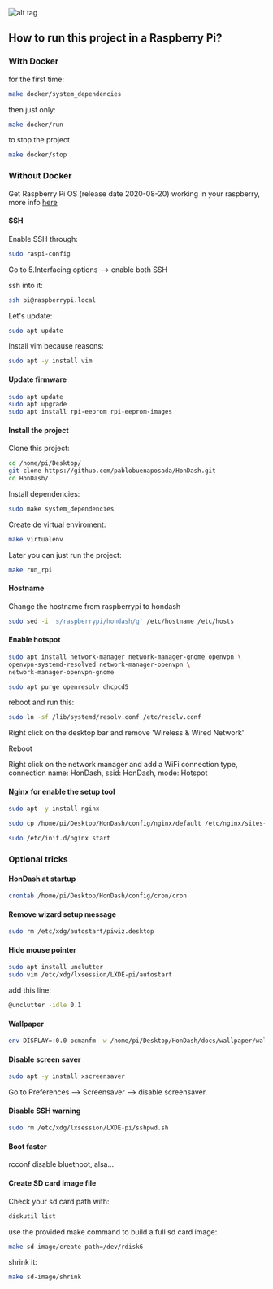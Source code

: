 ![alt tag](https://raw.github.com/pablobuenaposada/HonDash/master/docs/logo/hondash.png)

## How to run this project in a Raspberry Pi?

### With Docker
for the first time:
```sh
make docker/system_dependencies
```
then just only:
```sh
make docker/run
```
to stop the project
```sh
make docker/stop
```

### Without Docker
Get Raspberry Pi OS (release date 2020-08-20) working in your raspberry, more info [here](https://www.raspberrypi.org/downloads/raspberry-pi-os/)

#### SSH
Enable SSH through:
```sh
sudo raspi-config
```
Go to 5.Interfacing options --> enable both SSH

ssh into it:
```sh
ssh pi@raspberrypi.local
```

Let's update:
```sh
sudo apt update
```

Install vim because reasons:
 ```sh
sudo apt -y install vim
```

#### Update firmware
```sh
sudo apt update
sudo apt upgrade
sudo apt install rpi-eeprom rpi-eeprom-images
```

#### Install the project
Clone this project:
```sh
cd /home/pi/Desktop/
git clone https://github.com/pablobuenaposada/HonDash.git
cd HonDash/
```

Install dependencies:
```sh
sudo make system_dependencies
```

Create de virtual enviroment:
```sh
make virtualenv
```
Later you can just run the project:
```sh
make run_rpi
```

#### Hostname
Change the hostname from raspberrypi to hondash
```sh
sudo sed -i 's/raspberrypi/hondash/g' /etc/hostname /etc/hosts
```

#### Enable hotspot
```sh
sudo apt install network-manager network-manager-gnome openvpn \
openvpn-systemd-resolved network-manager-openvpn \
network-manager-openvpn-gnome
```

```sh
sudo apt purge openresolv dhcpcd5
```
reboot and run this: 

```sh
sudo ln -sf /lib/systemd/resolv.conf /etc/resolv.conf
```

Right click on the desktop bar and remove 'Wireless & Wired Network'

Reboot

Right click on the network manager and add a WiFi connection type, connection name: HonDash, ssid: HonDash, mode: Hotspot

#### Nginx for enable the setup tool
```sh
sudo apt -y install nginx
```

```sh
sudo cp /home/pi/Desktop/HonDash/config/nginx/default /etc/nginx/sites-enabled/default
```

```sh
sudo /etc/init.d/nginx start
```

### Optional tricks
#### HonDash at startup
```sh
crontab /home/pi/Desktop/HonDash/config/cron/cron
```

#### Remove wizard setup message
```sh
sudo rm /etc/xdg/autostart/piwiz.desktop
```

#### Hide mouse pointer
```sh
sudo apt install unclutter
sudo vim /etc/xdg/lxsession/LXDE-pi/autostart
```
add this line:
```sh
@unclutter -idle 0.1
```

#### Wallpaper
```sh
env DISPLAY=:0.0 pcmanfm -w /home/pi/Desktop/HonDash/docs/wallpaper/wallpaper.png --wallpaper-mode=stretch
```

#### Disable screen saver
```sh
sudo apt -y install xscreensaver
```
Go to Preferences --> Screensaver --> disable screensaver.

#### Disable SSH warning
```sh
sudo rm /etc/xdg/lxsession/LXDE-pi/sshpwd.sh
```
#### Boot faster
rcconf
disable bluethoot, alsa...

#### Create SD card image file
Check your sd card path with:
```sh
diskutil list
```

use the provided make command to build a full sd card image:
```sh
make sd-image/create path=/dev/rdisk6
```

shrink it:
```sh
make sd-image/shrink
```
